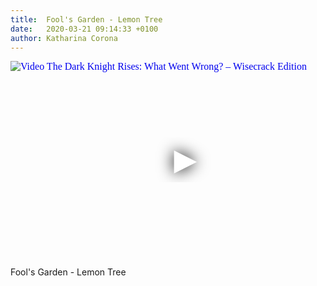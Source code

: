 ```yaml
---
title:  Fool's Garden - Lemon Tree  
date:   2020-03-21 09:14:33 +0100
author: Katharina Corona
---
```

<div class="video-container ">
<iframe
  width="560"
  height="315"
  src="https://www.youtube.com/embed/bCDIt50hRDs"
  srcdoc="<style>*{padding:0;margin:0;overflow:hidden}html,body{height:100%}img,span{position:absolute;width:100%;top:0;bottom:0;margin:auto}span{height:1.5em;text-align:center;font:48px/1.5 sans-serif;color:white;text-shadow:0 0 0.5em black}</style><a href=https://www.youtube.com/embed/bCDIt50hRDs?autoplay=1><img src=https://img.youtube.com/vi/bCDIt50hRDs/hqdefault.jpg alt='Video The Dark Knight Rises: What Went Wrong? – Wisecrack Edition'><span>▶</span></a>"
  frameborder="0"
  allow="accelerometer; autoplay; encrypted-media; gyroscope; picture-in-picture"
  allowfullscreen
></iframe>
</div>

Fool's Garden - Lemon Tree    
